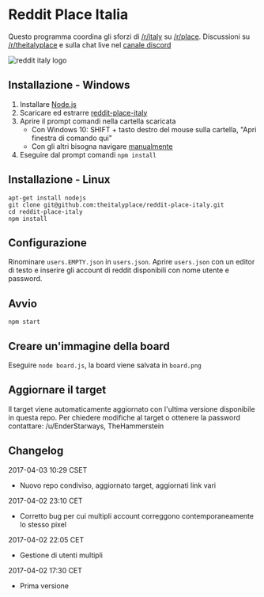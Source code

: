 # Reddit Place Italia
Questo programma coordina gli sforzi di [/r/italy](https://www.reddit.com/r/italy/) su [/r/place](https://www.reddit.com/r/place/). Discussioni su [/r/theitalyplace](https://www.reddit.com/r/theitalyplace/) e sulla chat live nel [canale discord](https://discord.gg/YjCM7uv)

![reddit italy logo](r_italy_logo.png)

## Installazione - Windows
1. Installare [Node.js](https://nodejs.org/it/)
2. Scaricare ed estrarre [reddit-place-italy](https://github.com/theitalyplace/reddit-place-italy/archive/master.zip)
3. Aprire il prompt comandi nella cartella scaricata
	- Con Windows 10: SHIFT + tasto destro del mouse sulla cartella, "Apri finestra di comando qui"
	- Con gli altri bisogna navigare [manualmente](http://it.wikihow.com/Cambiare-Directory-dal-Prompt-dei-Comandi)
4. Eseguire dal prompt comandi `npm install`

## Installazione - Linux
```
apt-get install nodejs
git clone git@github.com:theitalyplace/reddit-place-italy.git
cd reddit-place-italy
npm install
```

## Configurazione
Rinominare `users.EMPTY.json` in `users.json`.
Aprire `users.json` con un editor di testo e inserire gli account di reddit disponibili con nome utente e password.

## Avvio
```
npm start
```

## Creare un'immagine della board
Eseguire `node board.js`, la board viene salvata in `board.png`

## Aggiornare il target
Il target viene automaticamente aggiornato con l'ultima versione disponibile in questa repo. Per chiedere modifiche al target o ottenere la password contattare: /u/EnderStarways, TheHammerstein

## Changelog

2017-04-03 10:29 CSET
* Nuovo repo condiviso, aggiornato target, aggiornati link vari

2017-04-02 23:10 CET
* Corretto bug per cui multipli account correggono contemporaneamente lo stesso pixel

2017-04-02 22:05 CET
* Gestione di utenti multipli

2017-04-02 17:30 CET
* Prima versione
